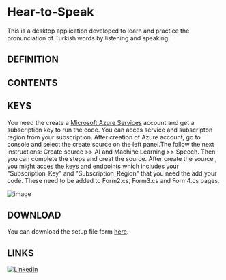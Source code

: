 # Hear-to-Speak
This is a desktop application developed to learn and practice the pronunciation of Turkish words by listening and speaking.

## DEFINITION

## CONTENTS 



## KEYS 
You need the create a [Microsoft Azure Services](https://portal.azure.com/#create/Microsoft.CognitiveServicesSpeechServices) account and get a subscription key to run the code. You can acces service and subscripton region from your subscription.
After creation of Azure account, go to console and select the create source on the left panel.The follow the next instructions:
Create source >> AI and Machine Learning >> Speech.
Then you can complete the steps and creat the source. After create the source , you might acces the keys and endpoints which includes your "Subscription_Key" and "Subscription_Region" that you need the add your code. These need to be added to Form2.cs, Form3.cs and Form4.cs pages.


![image](https://www.linkpicture.com/q/WhatsApp-Image-2023-02-04-at-22.08.26.jpeg)
## DOWNLOAD 

You can download the setup file form [here](https://drive.google.com/drive/folders/1KXulqEoTlYojuCza5GMs-CJN-Wq0Eqd8?usp=sharing).

## LINKS
[![LinkedIn](https://icons.iconarchive.com/icons/limav/flat-gradient-social/48/Linkedin-icon.png)](https://www.linkedin.com/in/mustafa8demir/) 




